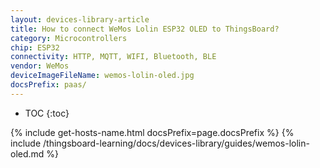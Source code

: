```yaml
---
layout: devices-library-article
title: How to connect WeMos Lolin ESP32 OLED to ThingsBoard?
category: Microcontrollers
chip: ESP32
connectivity: HTTP, MQTT, WIFI, Bluetooth, BLE
vendor: WeMos
deviceImageFileName: wemos-lolin-oled.jpg
docsPrefix: paas/
---
```


* TOC
{:toc}

{% include get-hosts-name.html docsPrefix=page.docsPrefix %}
{% include /thingsboard-learning/docs/devices-library/guides/wemos-lolin-oled.md %}
